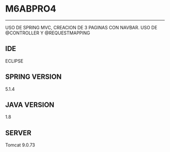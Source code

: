 # M6ABPRO4

---

USO DE SPRING MVC, CREACION DE 3 PAGINAS CON NAVBAR. USO DE @CONTROLLER Y @REQUESTMAPPING

## IDE

ECLIPSE

## SPRING VERSION

5.1.4

## JAVA VERSION

1.8

## SERVER

Tomcat 9.0.73
